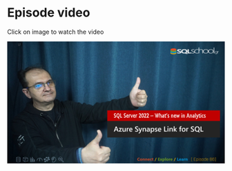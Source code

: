 # Episode video

Click on image to watch the video

[![Watch the video](./ytimage.png)](https://youtu.be/pafnfRmRtcc)

